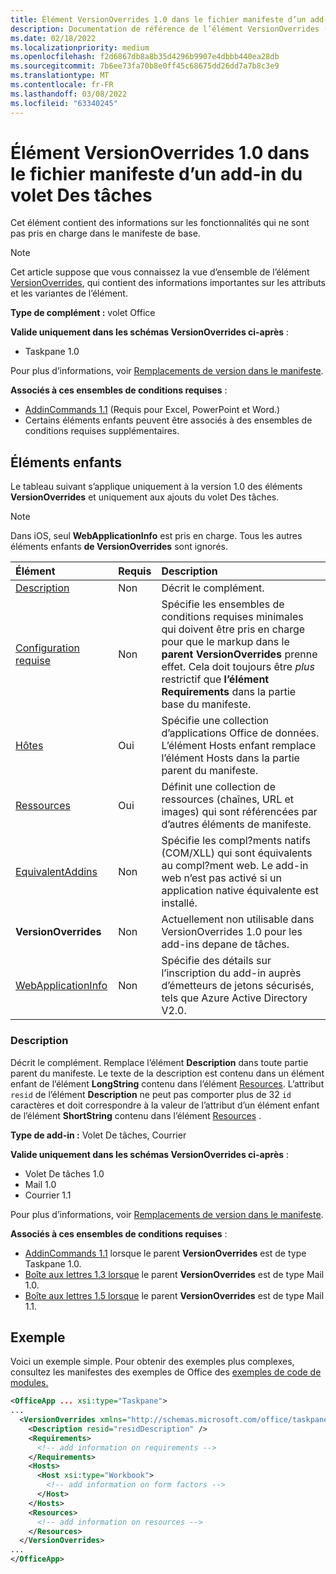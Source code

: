 ```yaml
---
title: Élément VersionOverrides 1.0 dans le fichier manifeste d’un add-in du volet Des tâches
description: Documentation de référence de l’élément VersionOverrides (volet Des tâches) Office fichiers manifeste (XML) des add-ins.
ms.date: 02/18/2022
ms.localizationpriority: medium
ms.openlocfilehash: f2d6867db8a8b35d4296b9907e4dbbb440ea28db
ms.sourcegitcommit: 7b6ee73fa70b8e0ff45c68675dd26dd7a7b8c3e9
ms.translationtype: MT
ms.contentlocale: fr-FR
ms.lasthandoff: 03/08/2022
ms.locfileid: "63340245"
---
```

# <a name="versionoverrides-10-element-in-the-manifest-file-for-a-task-pane-add-in"></a>Élément VersionOverrides 1.0 dans le fichier manifeste d’un add-in du volet Des tâches

Cet élément contient des informations sur les fonctionnalités qui ne sont pas pris en charge dans le manifeste de base.

> [!NOTE]
> Cet article suppose que vous connaissez la vue d’ensemble de l’élément [VersionOverrides](versionoverrides.md), qui contient des informations importantes sur les attributs et les variantes de l’élément.

**Type de complément :** volet Office

**Valide uniquement dans les schémas VersionOverrides ci-après** :

- Taskpane 1.0

Pour plus d’informations, voir [Remplacements de version dans le manifeste](../../develop/add-in-manifests.md#version-overrides-in-the-manifest).

**Associés à ces ensembles de conditions requises** :

- [AddinCommands 1.1](../requirement-sets/add-in-commands-requirement-sets.md) (Requis pour Excel, PowerPoint et Word.)
- Certains éléments enfants peuvent être associés à des ensembles de conditions requises supplémentaires.

## <a name="child-elements"></a>Éléments enfants

Le tableau suivant s’applique uniquement à la version 1.0 des éléments **VersionOverrides** et uniquement aux ajouts du volet Des tâches.

> [!NOTE]
> Dans iOS, seul **WebApplicationInfo** est pris en charge. Tous les autres éléments enfants **de VersionOverrides** sont ignorés.

|  Élément |  Requis  |  Description  |
|:-----|:-----|:-----|
|  [Description](#description)    |  Non   |  Décrit le complément. |
|  [Configuration requise](requirements.md)  |  Non   |  Spécifie les ensembles de conditions requises minimales qui doivent être pris en charge pour que le markup dans le **parent VersionOverrides** prenne effet. Cela doit toujours être *plus* restrictif que **l’élément Requirements** dans la partie base du manifeste.|
|  [Hôtes](hosts.md)                |  Oui  |  Spécifie une collection d’applications Office de données. L’élément Hosts enfant remplace l’élément Hosts dans la partie parent du manifeste.  |
|  [Ressources](resources.md)    |  Oui  | Définit une collection de ressources (chaînes, URL et images) qui sont référencées par d’autres éléments de manifeste.|
|  [EquivalentAddins](equivalentaddins.md)    |  Non  | Spécifie les compl?ments natifs (COM/XLL) qui sont équivalents au compl?ment web. Le add-in web n’est pas activé si un application native équivalente est installé.|
|  **VersionOverrides**    |  Non  | Actuellement non utilisable dans VersionOverrides 1.0 pour les add-ins depane de tâches. |
|  [WebApplicationInfo](webapplicationinfo.md)    |  Non  | Spécifie des détails sur l’inscription du add-in auprès d’émetteurs de jetons sécurisés, tels que Azure Active Directory V2.0. |

### <a name="description"></a>Description

Décrit le complément. Remplace l’élément **Description** dans toute partie parent du manifeste. Le texte de la description est contenu dans un élément enfant de l’élément **LongString** contenu dans l’élément [Resources](resources.md). L’attribut `resid` de l’élément **Description** ne peut pas comporter plus de 32 `id` caractères et doit correspondre à la valeur de l’attribut d’un élément enfant de l’élément **ShortString** contenu dans l’élément [Resources](resources.md) .

**Type de add-in :** Volet De tâches, Courrier

**Valide uniquement dans les schémas VersionOverrides ci-après** :

- Volet De tâches 1.0
- Mail 1.0
- Courrier 1.1

Pour plus d’informations, voir [Remplacements de version dans le manifeste](../../develop/add-in-manifests.md#version-overrides-in-the-manifest).

**Associés à ces ensembles de conditions requises** :

- [AddinCommands 1.1](../requirement-sets/add-in-commands-requirement-sets.md) lorsque le parent **VersionOverrides** est de type Taskpane 1.0.
- [Boîte aux lettres 1.3 lorsque](../../reference/objectmodel/requirement-set-1.3/outlook-requirement-set-1.3.md) le parent **VersionOverrides** est de type Mail 1.0.
- [Boîte aux lettres 1.5 lorsque](../../reference/objectmodel/requirement-set-1.5/outlook-requirement-set-1.5.md) le parent **VersionOverrides** est de type Mail 1.1.

## <a name="example"></a>Exemple

Voici un exemple simple. Pour obtenir des exemples plus complexes, consultez les manifestes des exemples de Office des [exemples de code de modules.](https://github.com/OfficeDev/PnP-OfficeAddins)

```xml
<OfficeApp ... xsi:type="Taskpane">
...
  <VersionOverrides xmlns="http://schemas.microsoft.com/office/taskpaneappversionoverrides" xsi:type="VersionOverridesV1_0">
    <Description resid="residDescription" />
    <Requirements>
      <!-- add information on requirements -->
    </Requirements>
    <Hosts>
      <Host xsi:type="Workbook">
        <!-- add information on form factors -->
      </Host>
    </Hosts>
    <Resources>
      <!-- add information on resources -->
    </Resources>
  </VersionOverrides>
...
</OfficeApp>
```
